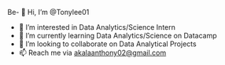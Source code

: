 Be- 👋 Hi, I’m @Tonylee01
- 👀 I’m interested in Data Analytics/Science Intern
- 🌱 I’m currently learning Data Analytics/Science on Datacamp
- 💞️ I’m looking to collaborate on Data Analytical Projects
- 📫 Reach me via akalaanthony02@gmail.com

<!---
Tonylee01/Tonylee01 is a ✨ special ✨ repository because its `README.md` (this file) appears on your GitHub profile.
You can click the Preview link to take a look at your changes.
--->
